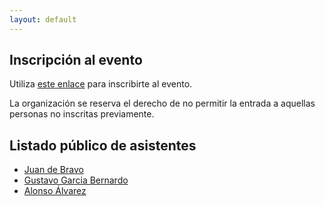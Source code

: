 ```yaml
---
layout: default
---
```


## Inscripción al evento

Utiliza [este enlace](https://docs.google.com/forms/d/e/1FAIpQLSfPlQwUlChpBy-fVw1dXiMHYX7k66s__Sk_szpCFTHR5bNEyg/viewform?usp=sharing) para inscribirte al evento.

La organización se reserva el derecho de no permitir la entrada a aquellas personas no
inscritas previamente.


## Listado público de asistentes
- [Juan de Bravo](https://www.juandebravo.com)
- [Gustavo Garcia Bernardo](https://twitter.com/anarchyco)
- [Alonso Álvarez](https://x.com/alalga)